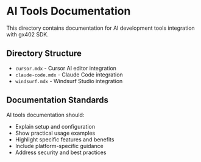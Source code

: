 # AI Tools Documentation

This directory contains documentation for AI development tools integration with gx402 SDK.

## Directory Structure

- `cursor.mdx` - Cursor AI editor integration
- `claude-code.mdx` - Claude Code integration
- `windsurf.mdx` - Windsurf Studio integration

## Documentation Standards

AI tools documentation should:
- Explain setup and configuration
- Show practical usage examples
- Highlight specific features and benefits
- Include platform-specific guidance
- Address security and best practices